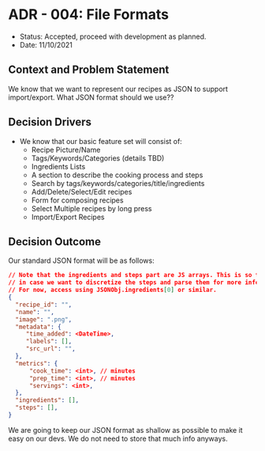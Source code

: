 # ADR - 004: File Formats

* Status: Accepted, proceed with development as planned.
* Date: 11/10/2021

## Context and Problem Statement

We know that we want to represent our recipes as JSON to support import/export. What JSON format should we use??

## Decision Drivers 

* We know that our basic feature set will consist of:
  * Recipe Picture/Name
  * Tags/Keywords/Categories (details TBD)
  * Ingredients Lists
  * A section to describe the cooking process and steps
  * Search by tags/keywords/categories/title/ingredients
  * Add/Delete/Select/Edit recipes
  * Form for composing recipes
  * Select Multiple recipes by long press
  * Import/Export Recipes

## Decision Outcome

Our standard JSON format will be as follows:

```JSON
// Note that the ingredients and steps part are JS arrays. This is so that we can future-proof our data structures
// in case we want to discretize the steps and parse them for more information in the future. 
// For now, access using JSONObj.ingredients[0] or similar.
{
  "recipe_id": "",
  "name": "",
  "image": ".png",
  "metadata": {
     "time_added": <DateTime>,
     "labels": [],
     "src_url": "",
  },
  "metrics": {
      "cook_time": <int>, // minutes
      "prep_time": <int>, // minutes
      "servings": <int>,
  },
  "ingredients": [],
  "steps": [],
}
```
We are going to keep our JSON format as shallow as possible to make it easy on our devs. We do not need to store that much info anyways.